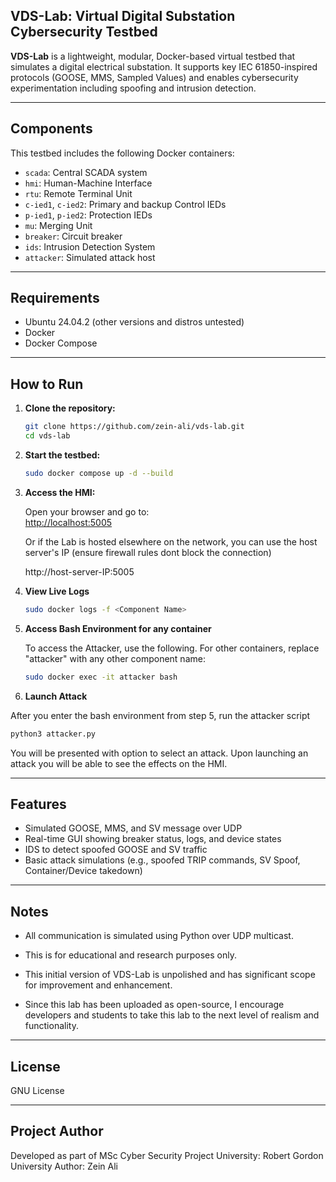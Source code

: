 ## VDS-Lab: Virtual Digital Substation Cybersecurity Testbed

**VDS-Lab** is a lightweight, modular, Docker-based virtual testbed that simulates a digital electrical substation. It supports key IEC 61850-inspired protocols (GOOSE, MMS, Sampled Values) and enables cybersecurity experimentation including spoofing and intrusion detection.

---

## Components

This testbed includes the following Docker containers:

- `scada`: Central SCADA system
- `hmi`: Human-Machine Interface
- `rtu`: Remote Terminal Unit
- `c-ied1`, `c-ied2`: Primary and backup Control IEDs
- `p-ied1`, `p-ied2`: Protection IEDs
- `mu`: Merging Unit 
- `breaker`: Circuit breaker
- `ids`: Intrusion Detection System 
- `attacker`: Simulated attack host

---

## Requirements

- Ubuntu 24.04.2 (other versions and distros untested)
- Docker
- Docker Compose

---

## How to Run

1. **Clone the repository:**

   ```bash
   git clone https://github.com/zein-ali/vds-lab.git
   cd vds-lab
   ```

2. **Start the testbed:**

   ```bash
   sudo docker compose up -d --build
   ```

3. **Access the HMI:**

   Open your browser and go to:  
   [http://localhost:5005](http://localhost:5005)

   Or if the Lab is hosted elsewhere on the network, you can use the host server's IP (ensure firewall rules dont block       the connection)
   
   http://host-server-IP:5005

5. **View Live Logs**

   ```bash
   sudo docker logs -f <Component Name>
   ```

6. **Access Bash Environment for any container**

   To access the Attacker, use the following. For other containers, replace "attacker" with any other component name:

   ```bash
   sudo docker exec -it attacker bash
   ```
7. **Launch Attack**

After you enter the bash environment from step 5, run the attacker script

   ```bash
   python3 attacker.py
   ```

You will be presented with option to select an attack. Upon launching an attack you will be able to see the effects on the HMI.

---


## Features

- Simulated GOOSE, MMS, and SV message over UDP
- Real-time GUI showing breaker status, logs, and device states
- IDS to detect spoofed GOOSE and SV traffic
- Basic attack simulations (e.g., spoofed TRIP commands, SV Spoof, Container/Device takedown)


---

## Notes

- All communication is simulated using Python over UDP multicast.
- This is for educational and research purposes only.

- This initial version of VDS-Lab is unpolished and has significant scope for improvement and enhancement. 
- Since this lab has been uploaded as open-source, I encourage developers and students to take this lab to the next level of realism and functionality.

---

## License 

GNU License

---

## Project Author

Developed as part of MSc Cyber Security Project 
University: Robert Gordon University
Author: Zein Ali
